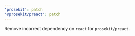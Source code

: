 ```yaml
---
'prosekit': patch
'@prosekit/preact': patch
---
```


Remove incorrect dependency on `react` for `prosekit/preact`.
